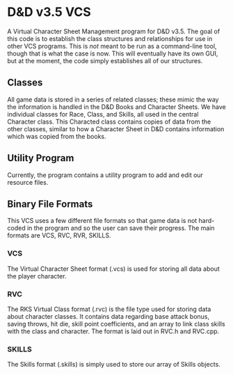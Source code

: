# D&D v3.5 VCS

A Virtual Character Sheet Management program for D&D v3.5. The goal of this code is to establish the class structures and relationships for use in other VCS programs. This is *not* meant to be run as a command-line tool, though that is what the case is now. This will eventually have its own GUI, but at the moment, the code simply establishes all of our structures.

## Classes

All game data is stored in a series of related classes; these mimic the way the information is handled in the D&D Books and Character Sheets. We have individual classes for Race, Class, and Skills, all used in the central Character class. This Characted class contains copies of data from the other classes, similar to how a Character Sheet in D&D contains information which was copied from the books.

## Utility Program

Currently, the program contains a utility program to add and edit our resource files.

## Binary File Formats

This VCS uses a few different file formats so that game data is not hard-coded in the program and so the user can save their progress. The main formats are VCS, RVC, RVR, SKILLS.

### VCS

The Virtual Character Sheet format (.vcs) is used for storing all data about the player character.

### RVC

The RKS Virtual Class format (.rvc) is the file type used for storing data about character classes. It contains data regarding base attack bonus, saving throws, hit die, skill point coefficients, and an array to link class skills with the class and character. The format is laid out in RVC.h and RVC.cpp.

### SKILLS

The Skills format (.skills) is simply used to store our array of Skills objects.
